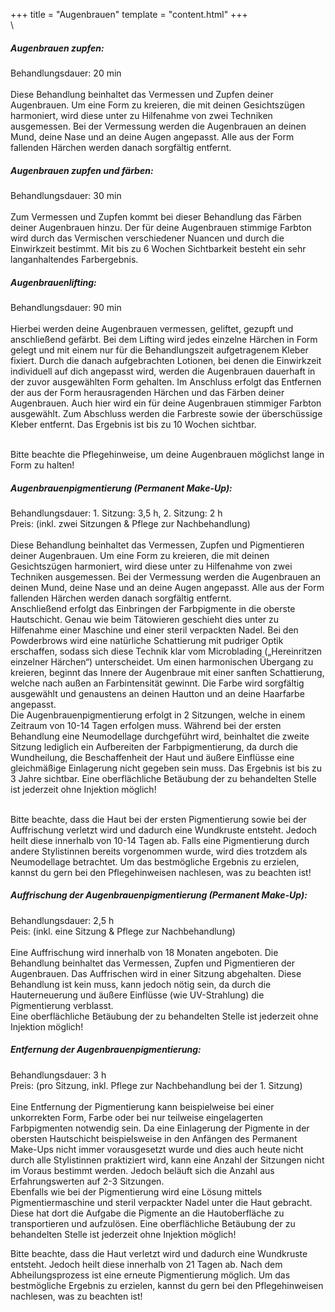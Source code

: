 +++
title = "Augenbrauen"
template = "content.html"
+++
\
\
<div class="p-5">
<h5 class="font-bold">Augenbrauen zupfen:</h5>
Behandlungsdauer: 20 min<br/>
<br/>
Diese Behandlung beinhaltet das Vermessen und Zupfen deiner Augenbrauen. Um eine Form zu kreieren, die mit deinen Gesichtszügen harmoniert, wird diese unter zu Hilfenahme von zwei Techniken ausgemessen. Bei der Vermessung werden die Augenbrauen an deinen Mund, deine Nase und an deine Augen angepasst. Alle aus der Form fallenden Härchen werden danach sorgfältig entfernt. 
</div>

<div class="p-5 bg-price2">
<h5 class="font-bold">Augenbrauen zupfen und färben:</h5>
Behandlungsdauer: 30 min<br/>
<br/>
Zum Vermessen und Zupfen kommt bei dieser Behandlung das Färben deiner Augenbrauen hinzu. Der für deine Augenbrauen stimmige Farbton wird durch das Vermischen verschiedener Nuancen und durch die Einwirkzeit bestimmt. Mit bis zu 6 Wochen Sichtbarkeit besteht ein sehr langanhaltendes Farbergebnis.
</div>

<div class="p-5">
<h5 class="font-bold">Augenbrauenlifting:</h5>
Behandlungsdauer: 90 min<br/>
<br/>
Hierbei werden deine Augenbrauen vermessen, geliftet, gezupft und anschließend gefärbt. Bei dem Lifting wird jedes einzelne Härchen in Form gelegt und mit einem nur für die Behandlungszeit aufgetragenem Kleber fixiert. Durch die danach aufgebrachten Lotionen, bei denen die Einwirkzeit individuell auf dich angepasst wird, werden die Augenbrauen dauerhaft in der zuvor ausgewählten Form gehalten. Im Anschluss erfolgt das Entfernen der aus der Form herausragenden Härchen und das Färben deiner Augenbrauen. Auch hier wird ein für deine Augenbrauen stimmiger Farbton ausgewählt. Zum Abschluss werden die Farbreste sowie der überschüssige Kleber entfernt. Das Ergebnis ist bis zu 10 Wochen sichtbar.
<br/><br/>
<p class="italic">Bitte beachte die Pflegehinweise, um deine Augenbrauen möglichst lange in Form zu halten!</p>
</div>

<div class="p-5">
<h5 class="font-bold">Augenbrauenpigmentierung (Permanent Make-Up):</h5>
Behandlungsdauer: 1. Sitzung: 3,5 h, 2. Sitzung: 2 h<br/>
Preis: (inkl. zwei Sitzungen & Pflege zur Nachbehandlung)<br/>
<br/>
Diese Behandlung beinhaltet das Vermessen, Zupfen und Pigmentieren deiner Augenbrauen. Um eine Form zu kreieren, die mit deinen Gesichtszügen harmoniert, wird diese unter zu Hilfenahme von zwei Techniken ausgemessen. Bei der Vermessung werden die Augenbrauen an deinen Mund, deine Nase und an deine Augen angepasst. Alle aus der Form fallenden Härchen werden danach sorgfältig entfernt.<br/>
Anschließend erfolgt das Einbringen der Farbpigmente in die oberste Hautschicht. Genau wie beim Tätowieren geschieht dies unter zu Hilfenahme einer Maschine und einer steril verpackten Nadel. Bei den Powderbrows wird eine natürliche Schattierung mit pudriger Optik erschaffen, sodass sich diese Technik klar vom Microblading („Hereinritzen einzelner Härchen“) unterscheidet. Um einen harmonischen Übergang zu kreieren, beginnt das Innere der Augenbraue mit einer sanften Schattierung, welche nach außen an Farbintensität gewinnt. Die Farbe wird sorgfältig ausgewählt und genaustens an deinen Hautton und an deine Haarfarbe angepasst.<br/>
Die Augenbrauenpigmentierung erfolgt in 2 Sitzungen, welche in einem Zeitraum von 10-14 Tagen erfolgen muss. Während bei der ersten Behandlung eine Neumodellage durchgeführt wird, 
beinhaltet die zweite Sitzung lediglich ein Aufbereiten der Farbpigmentierung, da durch die Wundheilung, die Beschaffenheit der Haut und äußere Einflüsse eine gleichmäßige Einlagerung nicht gegeben sein muss. Das Ergebnis ist bis zu 3 Jahre sichtbar.
Eine oberflächliche Betäubung der zu behandelten Stelle ist jederzeit ohne Injektion möglich!
<br/><br/>
<p class="italic">Bitte beachte, dass die Haut bei der ersten Pigmentierung sowie bei der Auffrischung verletzt wird und dadurch eine Wundkruste entsteht. Jedoch heilt diese innerhalb von 10-14 Tagen ab. Falls eine Pigmentierung durch andere Stylistinnen bereits vorgenommen wurde, wird dies trotzdem als Neumodellage betrachtet. Um das bestmögliche Ergebnis zu erzielen, kannst du gern bei den Pflegehinweisen nachlesen, was zu beachten ist!</p>
</div>

<div class="bg-price3 flex flex-col md:flex-row relative text-white">
    <div class="flex-1 justify-between p-4 leading-normal">
        <h5 class="font-bold">Auffrischung der Augenbrauenpigmentierung (Permanent Make-Up):</h5>
        Behandlungsdauer: 2,5 h<br/>
        Peis: (inkl. eine Sitzung & Pflege zur Nachbehandlung)<br/>
        <br/>
        Eine Auffrischung wird innerhalb von 18 Monaten angeboten. Die Behandlung beinhaltet das Vermessen, Zupfen und Pigmentieren der Augenbrauen. Das Auffrischen wird in einer Sitzung abgehalten. Diese Behandlung ist kein muss, kann jedoch nötig sein, da durch die Hauterneuerung und äußere Einflüsse (wie UV-Strahlung) die Pigmentierung verblasst.<br/>
        Eine oberflächliche Betäubung der zu behandelten Stelle ist jederzeit ohne Injektion möglich!
    </div>
    <div class="relative md:w-1/5">
        <img class="w-full" src="img/augenbraun.jpg" alt="">
    </div>
</div>

<div class="p-5">
<h5 class="font-bold">Entfernung der Augenbrauenpigmentierung:</h5>
Behandlungsdauer: 3 h<br/>
Preis: (pro Sitzung, inkl. Pflege zur Nachbehandlung bei der 1. Sitzung)<br/>
<br/>
Eine Entfernung der Pigmentierung kann beispielweise bei einer unkorrekten Form, Farbe oder bei nur teilweise eingelagerten Farbpigmenten notwendig sein. Da eine Einlagerung der Pigmente in der obersten Hautschicht beispielsweise in den Anfängen des Permanent Make-Ups nicht immer vorausgesetzt wurde und dies auch heute nicht durch alle Stylistinnen praktiziert wird, kann eine Anzahl der Sitzungen nicht im Voraus bestimmt werden. Jedoch beläuft sich die Anzahl aus Erfahrungswerten auf 2-3 Sitzungen.<br/>
Ebenfalls wie bei der Pigmentierung wird eine Lösung mittels Pigmentiermaschine und steril verpackter Nadel unter die Haut gebracht. Diese hat dort die Aufgabe die Pigmente an die Hautoberfläche zu transportieren und aufzulösen.
Eine oberflächliche Betäubung der zu behandelten Stelle ist jederzeit ohne Injektion möglich!
</div>

<p class="italic">Bitte beachte, dass die Haut verletzt wird und dadurch eine Wundkruste entsteht. Jedoch heilt diese innerhalb von 21 Tagen ab. Nach dem Abheilungsprozess ist eine erneute Pigmentierung möglich. Um das bestmögliche Ergebnis zu erzielen, kannst du gern bei den Pflegehinweisen nachlesen, was zu beachten ist!</p>